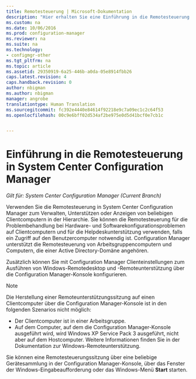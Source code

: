```yaml
---
title: Remotesteuerung | Microsoft-Dokumentation
description: "Hier erhalten Sie eine Einführung in die Remotesteuerung in System Center Configuration Manager."
ms.custom: na
ms.date: 10/06/2016
ms.prod: configuration-manager
ms.reviewer: na
ms.suite: na
ms.technology:
- configmgr-other
ms.tgt_pltfrm: na
ms.topic: article
ms.assetid: 29350919-6a25-446b-a0da-05e8914fbb26
caps.latest.revision: 4
caps.handback.revision: 0
author: nbigman
ms.author: nbigman
manager: angrobe
translationtype: Human Translation
ms.sourcegitcommit: fc392e4440e84614f92218e9c7a09ec1c2c64f53
ms.openlocfilehash: 00c9e6bff02d534af2be975e0d5d41bcf0e7cb1c


---
```

# <a name="introduction-to-remote-control-in-system-center-configuration-manager"></a>Einführung in die Remotesteuerung in System Center Configuration Manager

*Gilt für: System Center Configuration Manager (Current Branch)*

Verwenden Sie die Remotesteuerung in System Center Configuration Manager zum Verwalten, Unterstützen oder Anzeigen von beliebigen Clientcomputern in der Hierarchie. Sie können die Remotesteuerung für die Problembehandlung bei Hardware- und Softwarekonfigurationsproblemen auf Clientcomputern und für die Helpdeskunterstützung verwenden, falls ein Zugriff auf den Benutzercomputer notwendig ist. Configuration Manager unterstützt die Remotesteuerung von Arbeitsgruppencomputern und Computern, die einer Active Directory-Domäne angehören.  

 Zusätzlich können Sie mit Configuration Manager Clienteinstellungen zum Ausführen von Windows-Remotedesktop und -Remoteunterstützung über die Configuration Manager-Konsole konfigurieren.  

> [!NOTE]  
>  Die Herstellung einer Remoteunterstützungssitzung auf einen Clientcomputer über die Configuration Manager-Konsole ist in den folgenden Szenarios nicht möglich:  
>   
>  -   Der Clientcomputer ist in einer Arbeitsgruppe.  
> -   Auf dem Computer, auf dem die Configuration Manager-Konsole ausgeführt wird, wird Windows XP Service Pack 3 ausgeführt, nicht aber auf dem Hostcomputer. Weitere Informationen finden Sie in der Dokumentation zur Windows-Remoteunterstützung.  

 Sie können eine Remotesteuerungssitzung über eine beliebige Gerätesammlung in der Configuration Manager-Konsole, über das Fenster der Windows-Eingabeaufforderung oder das Windows-Menü **Start** starten.  



<!--HONumber=Dec16_HO3-->


